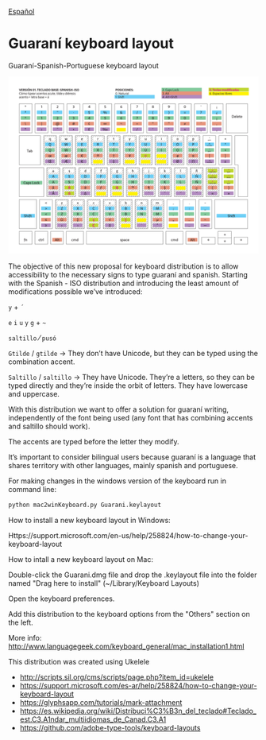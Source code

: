 [Español](README.md)

# Guaraní keyboard layout
Guaraní-Spanish-Portuguese keyboard layout

![Keyboard layout](img/gua-spa.png)

The objective of this new proposal for keyboard distribution is to allow accessibility to the necessary signs to type guaraní and spanish.
Starting with the Spanish - ISO distribution and introducing the least amount of modifications possible we’ve introduced:

`y` + `´`

`e` `i` `u` `y` `g` + `~`

`saltillo` ⁄ `pusó`

`Gtilde` / `gtilde` -> They don’t have Unicode, but they can be typed using the combination accent.

`Saltillo` / `saltillo` -> They have Unicode. They’re a letters, so they can be typed directly and they’re inside the orbit of letters. They have lowercase and uppercase.

With this distribution we want to offer a solution for guaraní writing, independently of the font being used (any font that has combining accents and saltillo should work).

The accents are typed before the letter they modify.

It’s important to consider bilingual users because guaraní is a language that shares territory with other languages, mainly spanish and portuguese.

For making changes in the windows version of the keyboard run in command line:

```bash
python mac2winKeyboard.py Guarani.keylayout
```

How to install a new keyboard layout in Windows:

Https://support.microsoft.com/en-us/help/258824/how-to-change-your-keyboard-layout


How to intall a new keyboard layout on Mac:

Double-click the Guarani.dmg file and drop the .keylayout file into the folder named "Drag here to install" (~/Library/Keyboard Layouts)

Open the keyboard preferences.

Add this distribution to the keyboard options from the "Others" section on the left.

More info: http://www.languagegeek.com/keyboard_general/mac_installation1.html


This distribution was created using Ukelele

- http://scripts.sil.org/cms/scripts/page.php?item_id=ukelele
- https://support.microsoft.com/es-ar/help/258824/how-to-change-your-keyboard-layout
- https://glyphsapp.com/tutorials/mark-attachment
- https://es.wikipedia.org/wiki/Distribuci%C3%B3n_del_teclado#Teclado_est.C3.A1ndar_multiidiomas_de_Canad.C3.A1
- https://github.com/adobe-type-tools/keyboard-layouts